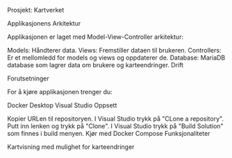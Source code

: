 Prosjekt: Kartverket

Applikasjonens Arkitektur

Applikasjonen er laget med Model-View-Controller arkitektur:

Models: Håndterer data.
Views: Fremstiller dataen til brukeren.
Controllers: Er et mellomledd for models og views og oppdaterer de.
Database: MariaDB database som lagrer data om brukere og karteendringer.
Drift

Forutsetninger

For å kjøre applikasjonen trenger du:

Docker Desktop
Visual Studio
Oppsett

Kopier URLen til repositoryen.
I Visual Studio trykk på "CLone a repository".
Putt inn lenken og trykk på "Clone".
I Visual Studio trykk på "Build Solution" som finnes i build menyen.
Kjør med Docker Compose
Funksjonaliteter

Kartvisning med mulighet for karteendringer
